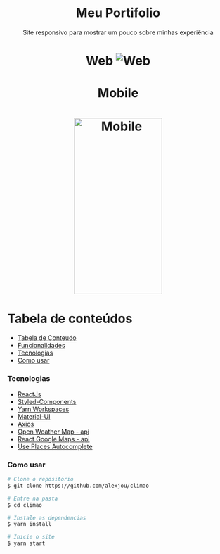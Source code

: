 <h1 align="center">Meu Portifolio</h1>

<p align="center">Site responsivo para mostrar um pouco sobre minhas experiência</p>

<h1 align="center">
Web
  <img
    alt="Web"
    src="/src/assets/screenshots/web.gif"
  />
  </h1>
  <h1 align="center">
  Mobile
  </h1>
  <h1 align="center">
  <img
    alt="Mobile"
    src="/src/assets/screenshots/mobile.gif"
    height=400
    width=200
  />
</h1>

# Tabela de conteúdos

<!--ts-->

- [Tabela de Conteudo](#tabela-de-conteudo)
- [Funcionalidades](#Funcionalidades)
- [Tecnologias](#Tecnologias)
- [Como usar](#como-usar)
<!--te-->

### Tecnologias

- [ReactJs](https://pt-br.reactjs.org/)
- [Styled-Components](https://styled-components.com/)
- [Yarn Workspaces](https://classic.yarnpkg.com/en/docs/workspaces/)
- [Material-UI](https://material-ui.com/pt/)
- [Axios](https://github.com/axios/axios) 
- [Open Weather Map - api](https://openweathermap.org/api)
- [React Google Maps - api](https://www.npmjs.com/package/@react-google-maps/api)
- [Use Places Autocomplete](https://www.npmjs.com/package/use-places-autocomplete)

### Como usar

```bash
# Clone o repositório
$ git clone https://github.com/alexjou/climao

# Entre na pasta
$ cd climao

# Instale as dependencias
$ yarn install

# Inicie o site
$ yarn start
```

